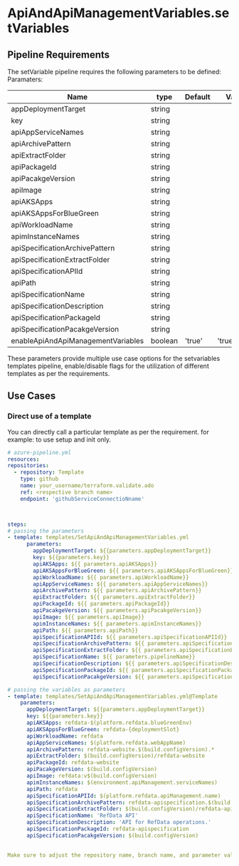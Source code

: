 # ApiAndApiManagementVariables.setVariables

## Pipeline Requirements

The setVariable pipeline requires the following parameters to be defined:
Paramaters:


| Name  | type | Default | Values | Opional/Required | Comments |
| ------------- | ------------- | ------------- | ------------- | ------------- | ------------- |
| appDeploymentTarget | string | | | Required | |
| key | string | | | Required | |
| apiAppServiceNames | string | | | Optional | |
| apiArchivePattern | string | | | Optional | |
| apiExtractFolder | string | | | Optional | |
| apiPackageId | string | | | Optional | |
| apiPacakgeVersion | string | | | Optional | |
| apiImage | string | | | Optional | |
| apiAKSApps | string | | | Optional | |
| apiAKSAppsForBlueGreen | string | | | Optional | |
| apiWorkloadName | string | | | Optional | |
| apimInstanceNames | string | | | Optional | |
| apiSpecificationArchivePattern | string | | | Optional | |
| apiSpecificationExtractFolder | string | | | Optional | |
| apiSpecificationAPIId | string | | | Optional | |
| apiPath | string | | | Optional | |
| apiSpecificationName | string | | | Optional | |
| apiSpecificationDescription | string | | | Optional | |
| apiSpecificationPackageId | string | | | Optional | |
| apiSpecificationPacakgeVersion | string | | | Optional | |
| enableApiAndApiManagementVariables | boolean | 'true' | 'true'/'false' | Required | |

These parameters provide multiple use case options for the setvariables templates pipeline, enable/disable flags for the utilization of different templates as per the requirements.


## Use Cases

### Direct use of a template

You can directly call a particular template as per the requirement. for example: to use setup and init only.

  ```yaml
  # azure-pipeline.yml
  resources:
  repositories:
    - repository: Template
      type: github
      name: your_username/terraform.validate.ado
      ref: <respective branch name>
      endpoint: 'githubServiceConnectioNname'



  steps:
  # passing the parameters
  - template: templates/SetApiAndApiManagementVariables.yml
        parameters:
          appDeploymentTarget: ${{parameters.appDeploymentTarget}}
          key: ${{parameters.key}}
          apiAKSApps: ${{ parameters.apiAKSApps}}
          apiAKSAppsForBlueGreen: ${{ parameters.apiAKSAppsForBlueGreen}}
          apiWorkloadName: ${{ parameters.apiWorkloadName}}
          apiAppServiceNames: ${{ parameters.apiAppServiceNames}}
          apiArchivePattern: ${{ parameters.apiArchivePattern}}
          apiExtractFolder: ${{ parameters.apiExtractFolder}}
          apiPackageId: ${{ parameters.apiPackageId}}
          apiPacakgeVersion: ${{ parameters.apiPacakgeVersion}}
          apiImage: ${{ parameters.apiImage}}
          apimInstanceNames: ${{ parameters.apimInstanceNames}}
          apiPath: ${{ parameters.apiPath}}
          apiSpecificationAPIId: ${{ parameters.apiSpecificationAPIId}}
          apiSpecificationArchivePattern: ${{ parameters.apiSpecificationArchivePattern}}
          apiSpecificationExtractFolder: ${{ parameters.apiSpecificationExtractFolder}}
          apiSpecificationName: ${{ parameters.pipelineName}}
          apiSpecificationDescription: ${{ parameters.apiSpecificationDescription}}
          apiSpecificationPackageId: ${{ parameters.apiSpecificationPackageId}}
          apiSpecificationPacakgeVersion: ${{ parameters.apiSpecificationPacakgeVersion}}

  # passing the variables as parameters
  - template: templates/SetApiAndApiManagementVariables.yml@Template
      parameters:
        appDeploymentTarget: ${{parameters.appDeploymentTarget}}
        key: ${{parameters.key}}
        apiAKSApps: refdata-$(platform.refdata.blueGreenEnv)
        apiAKSAppsForBlueGreen: refdata-{deploymentSlot}
        apiWorkloadName: refdata
        apiAppServiceNames: $(platform.refdata.webAppName)
        apiArchivePattern: refdata-website.$(build.configVersion).*
        apiExtractFolder: $(build.configVersion)/refdata-website
        apiPackageId: refdata-website
        apiPacakgeVersion: $(build.configVersion)
        apiImage: refdata:v$(build.configVersion)
        apimInstanceNames: $(environment.apiManagement.serviceNames)
        apiPath: refdata
        apiSpecificationAPIId: $(platform.refdata.apiManagement.name)
        apiSpecificationArchivePattern: refdata-apispecification.$(build.configVersion).*
        apiSpecificationExtractFolder: $(build.configVersion)/refdata-apispecification
        apiSpecificationName: 'RefData API'
        apiSpecificationDescription: 'API for RefData operations.'
        apiSpecificationPackageId: refdata-apispecification
        apiSpecificationPacakgeVersion: $(build.configVersion)
        
  
Make sure to adjust the repository name, branch name, and parameter values according to your project's requirements.

  ```


